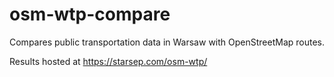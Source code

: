 # osm-wtp-compare
Compares public transportation data in Warsaw with OpenStreetMap routes.

Results hosted at https://starsep.com/osm-wtp/
